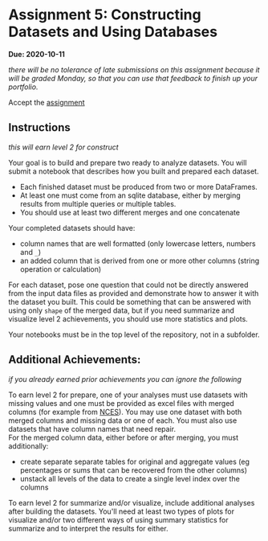 # Assignment 5: Constructing Datasets and Using Databases


__Due: 2020-10-11__

_there will be no tolerance of late submissions on this assignment because it will be graded Monday, so that you can use that feedback to finish up your portfolio._



Accept the [assignment](https://classroom.github.com/a/LCmnlOxo)

## Instructions
_this will earn level 2 for construct_

Your goal is to build and prepare two ready to analyze datasets. You will submit a notebook that describes how you built and prepared each dataset.
- Each finished dataset must be produced from two or more DataFrames.
- At least one must come from an sqlite database, either by merging results from multiple queries or multiple tables.
- You should use at least two different merges and one concatenate

Your completed datasets should have:
- column names that are well formatted (only lowercase letters, numbers and `_`)
- an added column that is derived from one or more other columns (string operation or calculation)


For each dataset, pose one question that could not be directly answered from the input data files as provided and demonstrate how to answer it with the dataset you built. This could be something that can be answered with using only `shape` of the merged data, but if you need summarize and visualize level 2 achievements, you should use more statistics and plots.


Your notebooks must be in the top level of the repository, not in a subfolder.

## Additional Achievements:

_if you already earned prior achievements you can ignore the following_

To earn level 2 for prepare, one of your analyses must use datasets with missing values and one must be provided as excel files with merged columns (for example from [NCES](https://nces.ed.gov/programs/digest/current_tables.asp)). You may use one dataset with both merged columns and missing data or one of each. You must also use datasets that have column names that need repair.  
For the merged column data, either before or after merging, you must additionally:
- create separate separate tables for original and aggregate values (eg percentages or sums that can be recovered from the other columns)
- unstack all levels of the data to create a single level index over the columns



To earn level 2 for summarize and/or visualize, include additional analyses after building the datasets. You'll need at least two types of plots for visualize and/or two different ways of using summary statistics for summarize and to interpret the results for either.
